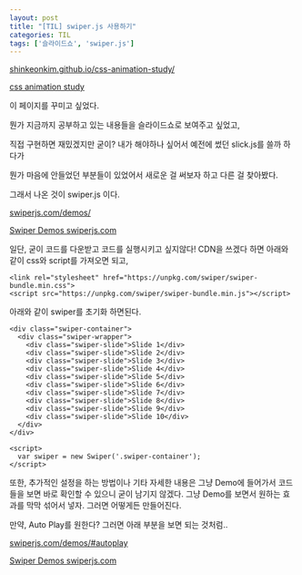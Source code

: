 ```yaml
---
layout: post
title: "[TIL] swiper.js 사용하기"
categories: TIL
tags: ['슬라이드쇼', 'swiper.js']
---
```


[shinkeonkim.github.io/css-animation-study/](https://shinkeonkim.github.io/css-animation-study/)

[css animation study](https://shinkeonkim.github.io/css-animation-study/)

이 페이지를 꾸미고 싶었다.

뭔가 지금까지 공부하고 있는 내용들을 슬라이드쇼로 보여주고 싶었고,

직접 구현하면 재밌겠지만 굳이? 내가 해야하나 싶어서 예전에 썼던 slick.js를 쓸까 하다가

뭔가 마음에 안들었던 부분들이 있었어서 새로운 걸 써보자 하고 다른 걸 찾아봤다.

그래서 나온 것이 swiper.js 이다.

[swiperjs.com/demos/](https://swiperjs.com/demos/)

[Swiper Demos swiperjs.com](https://swiperjs.com/demos/)

일단, 굳이 코드를 다운받고 코드를 실행시키고 싶지않다! CDN을 쓰겠다 하면 아래와 같이 css와 script를 가져오면 되고, 

```
<link rel="stylesheet" href="https://unpkg.com/swiper/swiper-bundle.min.css">
<script src="https://unpkg.com/swiper/swiper-bundle.min.js"></script>
```

아래와 같이 swiper를 초기화 하면된다.

```
<div class="swiper-container">
  <div class="swiper-wrapper">
    <div class="swiper-slide">Slide 1</div>
    <div class="swiper-slide">Slide 2</div>
    <div class="swiper-slide">Slide 3</div>
    <div class="swiper-slide">Slide 4</div>
    <div class="swiper-slide">Slide 5</div>
    <div class="swiper-slide">Slide 6</div>
    <div class="swiper-slide">Slide 7</div>
    <div class="swiper-slide">Slide 8</div>
    <div class="swiper-slide">Slide 9</div>
    <div class="swiper-slide">Slide 10</div>
  </div>
</div>

<script>
  var swiper = new Swiper('.swiper-container');
</script>
```

또한, 추가적인 설정을 하는 방법이나 기타 자세한 내용은 그냥 Demo에 들어가서 코드들을 보면 바로 확인할 수 있으니 굳이 남기지 않겠다. 그냥 Demo를 보면서 원하는 효과를 막막 섞어서 넣자. 그러면 어떻게든 만들어진다.

만약, Auto Play를 원한다? 그러면 아래 부분을 보면 되는 것처럼..

[swiperjs.com/demos/#autoplay](https://swiperjs.com/demos/#autoplay)

[Swiper Demos swiperjs.com](https://swiperjs.com/demos/#autoplay)